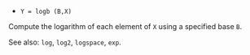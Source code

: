 * `Y = logb (B,X)`

Compute the logarithm of each element of `X` using a specified base `B`.

See also: `log`, `log2`, `logspace`, `exp`.
